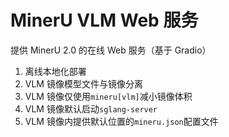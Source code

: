 # MinerU VLM Web 服务

提供 MinerU 2.0 的在线 Web 服务（基于 Gradio）

1. 离线本地化部署
2. VLM 镜像模型文件与镜像分离
3. VLM 镜像仅使用`mineru[vlm]`减小镜像体积
4. VLM 镜像默认启动`sglang-server`
5. VLM 镜像内提供默认位置的`mineru.json`配置文件
